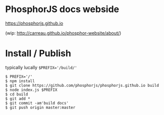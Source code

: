 # PhosphorJS docs webside

https://phosphorjs.github.io

(wip: http://carreau.github.io/phosphor-website/about/) 

# Install / Publish

typically lucally `$PREFIX='/build/'`

```
$ PREFIX='/'
$ npm install
$ git clone https://github.com/phosphorjs/phosphorjs.github.io build
$ node index.js $PREFIX
$ cd build
$ git add *
$ git commit -am'build docs'
$ git push origin master:master
```
